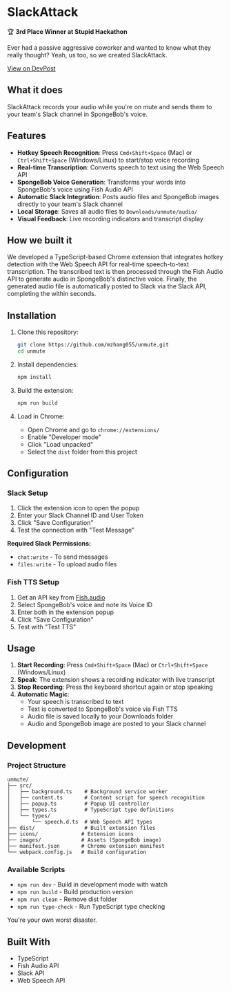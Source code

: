 # SlackAttack

🏆 **3rd Place Winner at Stupid Hackathon**

Ever had a passive aggressive coworker and wanted to know what they really thought? Yeah, us too, so we created SlackAttack.

[View on DevPost](https://devpost.com/software/slackattack)

## What it does

SlackAttack records your audio while you're on mute and sends them to your team's Slack channel in SpongeBob's voice.

## Features

- **Hotkey Speech Recognition**: Press `Cmd+Shift+Space` (Mac) or `Ctrl+Shift+Space` (Windows/Linux) to start/stop voice recording
- **Real-time Transcription**: Converts speech to text using the Web Speech API
- **SpongeBob Voice Generation**: Transforms your words into SpongeBob's voice using Fish Audio API
- **Automatic Slack Integration**: Posts audio files and SpongeBob images directly to your team's Slack channel
- **Local Storage**: Saves all audio files to `Downloads/unmute/audio/`
- **Visual Feedback**: Live recording indicators and transcript display

## How we built it

We developed a TypeScript-based Chrome extension that integrates hotkey detection with the Web Speech API for real-time speech-to-text transcription. The transcribed text is then processed through the Fish Audio API to generate audio in SpongeBob's distinctive voice. Finally, the generated audio file is automatically posted to Slack via the Slack API, completing the within seconds.

## Installation

1. Clone this repository:
   ```bash
   git clone https://github.com/mzhang055/unmute.git
   cd unmute
   ```

2. Install dependencies:
   ```bash
   npm install
   ```

3. Build the extension:
   ```bash
   npm run build
   ```

4. Load in Chrome:
   - Open Chrome and go to `chrome://extensions/`
   - Enable "Developer mode"
   - Click "Load unpacked"
   - Select the `dist` folder from this project

## Configuration

### Slack Setup

1. Click the extension icon to open the popup
2. Enter your Slack Channel ID and User Token
3. Click "Save Configuration"
4. Test the connection with "Test Message"

**Required Slack Permissions:**
- `chat:write` - To send messages
- `files:write` - To upload audio files

### Fish TTS Setup

1. Get an API key from [Fish.audio](https://fish.audio)
2. Select SpongeBob's voice and note its Voice ID
3. Enter both in the extension popup
4. Click "Save Configuration"
5. Test with "Test TTS"

## Usage

1. **Start Recording**: Press `Cmd+Shift+Space` (Mac) or `Ctrl+Shift+Space` (Windows/Linux)
2. **Speak**: The extension shows a recording indicator with live transcript
3. **Stop Recording**: Press the keyboard shortcut again or stop speaking
4. **Automatic Magic**:
   - Your speech is transcribed to text
   - Text is converted to SpongeBob's voice via Fish TTS
   - Audio file is saved locally to your Downloads folder
   - Audio and SpongeBob image are posted to your Slack channel

## Development

### Project Structure

```
unmute/
├── src/
│   ├── background.ts    # Background service worker
│   ├── content.ts       # Content script for speech recognition
│   ├── popup.ts         # Popup UI controller
│   ├── types.ts         # TypeScript type definitions
│   └── types/
│       └── speech.d.ts  # Web Speech API types
├── dist/                # Built extension files
├── icons/              # Extension icons
├── images/             # Assets (SpongeBob image)
├── manifest.json       # Chrome extension manifest
└── webpack.config.js   # Build configuration
```

### Available Scripts

- `npm run dev` - Build in development mode with watch
- `npm run build` - Build production version
- `npm run clean` - Remove dist folder
- `npm run type-check` - Run TypeScript type checking


You're your own worst disaster.


## Built With

- TypeScript
- Fish Audio API
- Slack API
- Web Speech API

